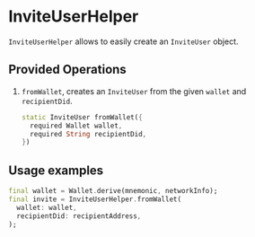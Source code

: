 # InviteUserHelper

`InviteUserHelper` allows to easily create an `InviteUser` object.

## Provided Operations

1. `fromWallet`, creates an `InviteUser` from the given `wallet` and `recipientDid`.

    ```dart
    static InviteUser fromWallet({
      required Wallet wallet,
      required String recipientDid,
    })
    ```

## Usage examples

```dart
final wallet = Wallet.derive(mnemonic, networkInfo);
final invite = InviteUserHelper.fromWallet(
  wallet: wallet,
  recipientDid: recipientAddress,
);
```
